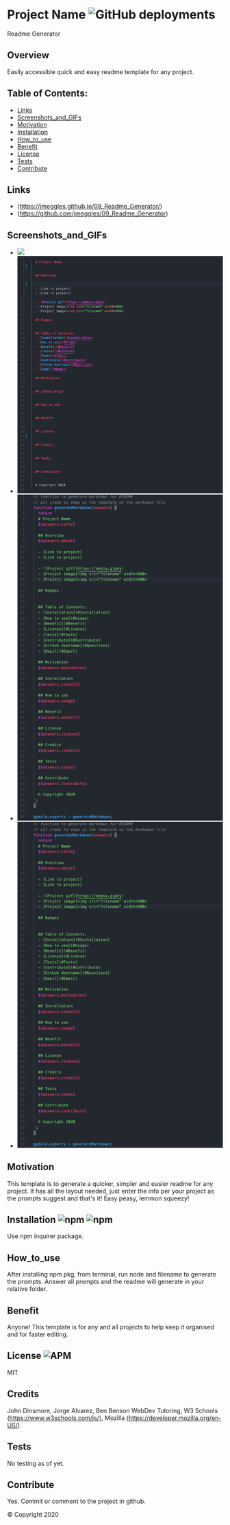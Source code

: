 
  # Project Name ![GitHub deployments](https://img.shields.io/github/deployments/badges/shields/shields-staging?color=lightgrey)
  Readme Generator

  ## Overview 
  Easily accessible quick and easy readme template for any project.

  ## Table of Contents:
  - [Links](#Links)
  - [Screenshots_and_GIFs](#Screenshots_and_GIFs)
  - [Motivation](#Motivation)
  - [Installation](#Installation)
  - [How_to_use](#How_to_use)
  - [Benefit](#Benefit)
  - [License](#License)
  - [Tests](#Tests)
  - [Contribute](#Contribute)

 ## Links
  - (https://jmeggles.github.io/09_Readme_Generator/)
  - (https://github.com/jmeggles/09_Readme_Generator)

 ## Screenshots_and_GIFs 
  - ![](https://media.giphy.com/media/WTiciagOjoqx5D3tsM/giphy.gif)
  - <img src="./assets/images/screenshot1.png" width=600>
  - <img src="./assets/images/screenshot2.png" width=600>
  - ![images](./assets/images/screenshot2.png)
  ## Motivation
  This template is to generate a quicker, simpler and easier readme for any project.  It has all the layout needed, just enter the info per your project as the prompts suggest and that's it!  Easy peasy, lemmon squeezy!

  ## Installation ![npm](https://img.shields.io/npm/v/npm?color=pink&style=plastic) ![npm](https://img.shields.io/npm/v/inquirer?color=pink&label=inquirer&style=plastic)
  Use npm inquirer package.

  ## How_to_use
  After installing npm pkg, from terminal, run node and filename to generate the prompts. Answer all prompts and the readme will generate in your relative folder.

  ## Benefit
  Anyone!  This template is for any and all projects to help keep it organised and for faster editing. 

  ## License ![APM](https://img.shields.io/apm/l/npm?color=pink&style=plastic)
  MIT

  ## Credits
  John Dinsmore, Jorge Alvarez, Ben Benson WebDev Tutoring, W3 Schools (https://www.w3schools.com/js/), Mozilla (https://developer.mozilla.org/en-US/).

  ## Tests
  No testing as of yet.

  ## Contribute
  Yes. Commit or comment to the project in github.

  © Copyright 2020
